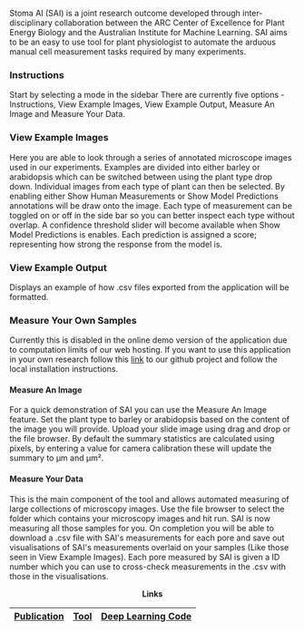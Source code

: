Stoma AI (SAI) is a joint research outcome developed through inter-disciplinary collaboration between the ARC Center of Excellence for Plant Energy Biology and the Australian Institute for Machine Learning.
SAI aims to be an easy to use tool for plant physiologist to automate the arduous manual cell measurement tasks required by many experiments.

### Instructions
Start by selecting a mode in the sidebar
There are currently five options - Instructions, View Example Images, View Example Output, Measure An Image and Measure Your Data.

### View Example Images
Here you are able to look through a series of annotated microscope images used in our experiments.
Examples are divided into either barley or arabidopsis which can be switched between using the plant type drop down.
Individual images from each type of plant can then be selected.
By enabling either Show Human Measurements or Show Model Predictions annotations will be draw onto the image.
Each type of measurement can be toggled on or off in the side bar so you can better inspect each type without overlap.
A confidence threshold slider will become available when Show Model Predictions is enables.
Each prediction is assigned a score; representing how strong the response from the model is.

### View Example Output
Displays an example of how .csv files exported from the application will be formatted.

### Measure Your Own Samples
Currently this is disabled in the online demo version of the application due to computation limits of our web hosting.
If you want to use this application in your own research follow this [link](https://github.com/XDynames/SAI-app) to our github project and follow the local installation instructions.
#### Measure An Image
For a quick demonstration of SAI you can use the Measure An Image feature.
Set the plant type to barley or arabidopsis based on the content of the image you will provide.
Upload your slide image using drag and drop or the file browser.
By default the summary statistics are calculated using pixels, by entering a value for camera calibration these will update the summary to μm and μm².
#### Measure Your Data
This is the main component of the tool and allows automated measuring of large collections of microscopy images.
Use the file browser to select the folder which contains your microscopy images and hit run.
SAI is now measuring all those samples for you.
On completion you will be able to download a .csv file with SAI's measurements for each pore and save out visualisations of SAI's measurements overlaid on your samples (Like those seen in View Example Images).
Each pore measured by SAI is given a ID number which you can use to cross-check measurements in the .csv with those in the visualisations.

<div align="center">
<b>Links

| [Publication](https://nph.onlinelibrary.wiley.com/doi/10.1111/nph.18765) | [Tool](https://github.com/XDynames/SAI-app) | [Deep Learning Code](https://gitfront.io/r/jpb/u6BtFFMkNGCv/SAI-training/) |
|:---:|:---:|:---:|

</div>
